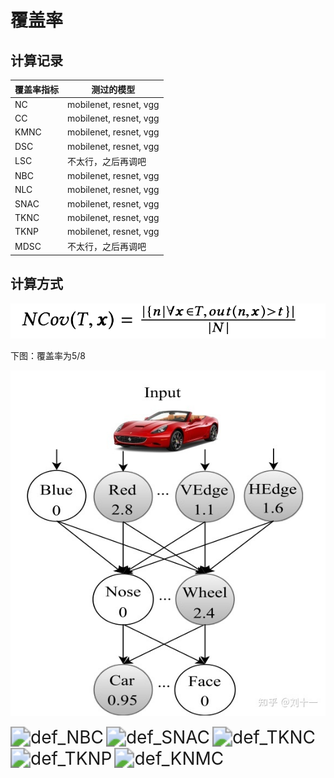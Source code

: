 # 覆盖率

## 计算记录

| 覆盖率指标 | 测过的模型             |
| ---------- | ---------------------- |
| NC         | mobilenet, resnet, vgg |
| CC         | mobilenet, resnet, vgg |
| KMNC       | mobilenet, resnet, vgg |
| DSC        | mobilenet, resnet, vgg |
| LSC        | 不太行，之后再调吧     |
| NBC        | mobilenet, resnet, vgg |
| NLC        | mobilenet, resnet, vgg |
| SNAC       | mobilenet, resnet, vgg |
| TKNC       | mobilenet, resnet, vgg |
| TKNP       | mobilenet, resnet, vgg |
| MDSC       | 不太行，之后再调吧     |



## 计算方式

![def_NC](.\img\def_NC.png)

下图：覆盖率为5/8

![exp_NC](.\img\exp_NC.jpg)

<img src="E:\PengYiteng\NLC_MIA\coverage\img\def_NBC.png" alt="def_NBC" style="zoom:200%;" />

<img src="E:\PengYiteng\NLC_MIA\coverage\img\def_SNAC.png" alt="def_SNAC" style="zoom:200%;" />

<img src="E:\PengYiteng\NLC_MIA\coverage\img\def_TKNC.png" alt="def_TKNC" style="zoom:200%;" />

<img src="E:\PengYiteng\NLC_MIA\coverage\img\def_TKNP.png" alt="def_TKNP" style="zoom:200%;" />

<img src="E:\PengYiteng\NLC_MIA\coverage\img\def_KNMC.png" alt="def_KNMC" style="zoom:200%;" />
